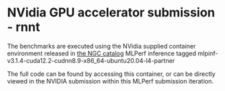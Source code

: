 # NVidia GPU accelerator submission - rnnt
The benchmarks are executed using the NVidia supplied container environment released in 
[the NGC catalog](https://catalog.ngc.nvidia.com/) MLPerf inference tagged
mlpinf-v3.1.4-cuda12.2-cudnn8.9-x86_64-ubuntu20.04-l4-partner

The full code can be found by accessing this container, or can be directly viewed in the NVIDIA submission within this
MLPerf submission iteration.

